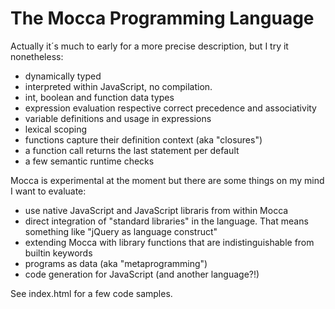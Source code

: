 The Mocca Programming Language
==============================

Actually it´s much to early for a more precise description, but I try it nonetheless:

* dynamically typed
* interpreted within JavaScript, no compilation.
* int, boolean and function data types
* expression evaluation respective correct precedence and associativity
* variable definitions and usage in expressions
* lexical scoping
* functions capture their definition context (aka "closures")
* a function call returns the last statement per default
* a few semantic runtime checks

Mocca is experimental at the moment but there are some things on my mind
I want to evaluate:

* use native JavaScript and JavaScript libraris from within Mocca
* direct integration of "standard libraries" in the language. That means
  something like "jQuery as language construct"
* extending Mocca with library functions that are indistinguishable from
  builtin keywords 
* programs as data (aka "metaprogramming")
* code generation for JavaScript (and another language?!)

See index.html for a few code samples.

